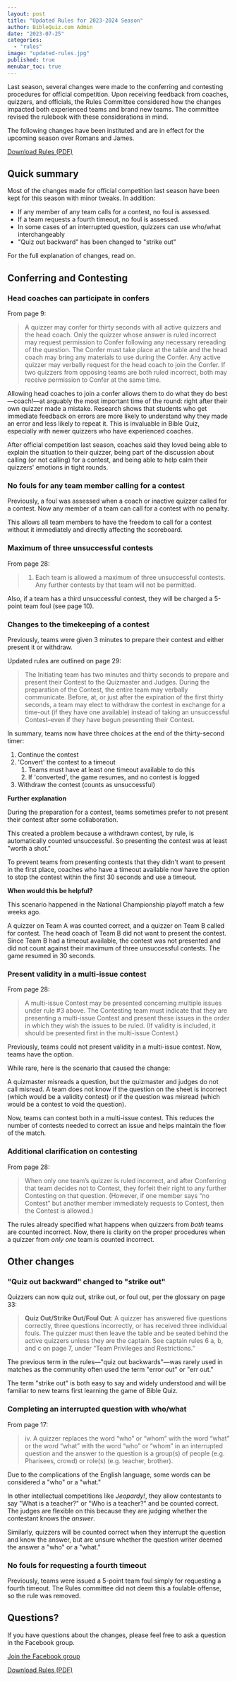 ```yaml
---
layout: post
title: "Updated Rules for 2023-2024 Season"
author: BibleQuiz.com Admin
date: "2023-07-25"
categories: 
  - "rules"
image: "updated-rules.jpg"
published: true
menubar_toc: true
---
```


Last season, several changes were made to the conferring and contesting procedures for official competition. Upon receiving feedback from coaches, quizzers, and officials, the Rules Committee considered how the changes impacted both experienced teams and brand new teams. The committee revised the rulebook with these considerations in mind.

The following changes have been instituted and are in effect for the upcoming season over Romans and James.

<a href="https://www.biblequiz.com/assets/2024/23-24 Bible Quiz Rules.pdf" class="button is-primary">Download Rules (PDF)</a>

## Quick summary

Most of the changes made for official competition last season have been kept for this season with minor tweaks. In addition:
- If any member of any team calls for a contest, no foul is assessed.
- If a team requests a fourth timeout, no foul is assessed.
- In some cases of an interrupted question, quizzers can use who/what interchangeably 
- "Quiz out backward" has been changed to "strike out"

For the full explanation of changes, read on.

## Conferring and Contesting

### Head coaches can participate in confers

From page 9:

> A quizzer may confer for thirty seconds with all active quizzers and the head coach. Only the quizzer whose answer is ruled incorrect may request permission to Confer following any necessary rereading of the question. The Confer must take place at the table and the head coach may bring any materials to use during the Confer. Any active quizzer may verbally request for the head coach to join the Confer. If two quizzers from opposing teams are both ruled incorrect, both may receive permission to Confer at the same time.

Allowing head coaches to join a confer allows them to do what they do best—coach!—at arguably the most important time of the round: right after their own quizzer made a mistake. Research shows that students who get immediate feedback on errors are more likely to understand why they made an error and less likely to repeat it. This is invaluable in Bible Quiz, especially with newer quizzers who have experienced coaches.

After official competition last season, coaches said they loved being able to explain the situation to their quizzer, being part of the discussion about calling (or not calling) for a contest, and being able to help calm their quizzers' emotions in tight rounds.


### No fouls for any team member calling for a contest

Previously, a foul was assessed when a coach or inactive quizzer called for a contest. Now any member of a team can call for a contest with no penalty. 

This allows all team members to have the freedom to call for a contest without it immediately and directly affecting the scoreboard.


### Maximum of three unsuccessful contests

From page 28: 

> 1. Each team is allowed a maximum of three unsuccessful contests. Any further contests by that team will not be permitted.

Also, if a team has a third unsuccessful contest, they will be charged a 5-point team foul (see page 10).

### Changes to the timekeeping of a contest

Previously, teams were given 3 minutes to prepare their contest and either present it or withdraw.

Updated rules are outlined on page 29: 

> The Initiating team has two minutes and thirty seconds to prepare and present their Contest to the Quizmaster and Judges. During the preparation of the Contest, the entire team may verbally communicate. Before, at, or just after the expiration of the first thirty seconds, a team may elect to withdraw the contest in exchange for a time-out (if they have one available) instead of taking an unsuccessful Contest–even if they have begun presenting their Contest.

In summary, teams now have three choices at the end of the thirty-second timer:
  1. Continue the contest
  2. 'Convert' the contest to a timeout 
     1. Teams must have at least one timeout available to do this
     2. If 'converted', the game resumes, and no contest is logged
  3. Withdraw the contest (counts as unsuccessful)

**Further explanation**

During the preparation for a contest, teams sometimes prefer to not present their contest after some collaboration.

This created a problem because a withdrawn contest, by rule, is automatically counted unsuccessful. So presenting the contest was at least "worth a shot."

To prevent teams from presenting contests that they didn't want to present in the first place, coaches who have a timeout available now have the option to stop the contest within the first 30 seconds and use a timeout.

**When would this be helpful?**

This scenario happened in the National Championship playoff match a few weeks ago. 

A quizzer on Team A was counted correct, and a quizzer on Team B called for contest. The head coach of Team B did not want to present the contest. Since Team B had a timeout available, the contest was not presented and did not count against their maximum of three unsuccessful contests. The game resumed in 30 seconds.

### Present validity in a multi-issue contest

From page 28:

> A multi-issue Contest may be presented concerning multiple issues under rule #3 above. The Contesting team must indicate that they are presenting a multi-issue Contest and present these issues in the order in which they wish the issues to be ruled. (If validity is included, it should be presented first in the multi-issue Contest.)

Previously, teams could not present validity in a multi-issue contest. Now, teams have the option. 

While rare, here is the scenario that caused the change:

A quizmaster misreads a question, but the quizmaster and judges do not call misread. A team does not know if the question on the sheet is incorrect (which would be a validity contest) or if the question was misread (which would be a contest to void the question). 

Now, teams can contest both in a multi-issue contest. This reduces the number of contests needed to correct an issue and helps maintain the flow of the match.

### Additional clarification on contesting

From page 28: 

> When only one team’s quizzer is ruled incorrect, and after Conferring that team decides not to Contest, they forfeit their right to any further Contesting on that question. (However, if one member says “no Contest” but another member immediately requests to Contest, then the Contest is allowed.)

The rules already specified what happens when quizzers from *both* teams are counted incorrect. Now, there is clarity on the proper procedures when a quizzer from *only one* team is counted incorrect.

## Other changes

### "Quiz out backward" changed to "strike out"

Quizzers can now quiz out, strike out, or foul out, per the glossary on page 33:

> **Quiz Out/Strike Out/Foul Out**: A quizzer has answered five questions correctly, three questions incorrectly, or has received three individual fouls. The quizzer must then leave the table and be seated behind the active quizzers unless they are the captain. See captain rules 6 a, b, and c on page 7, under “Team Privileges and Restrictions.”

The previous term in the rules—"quiz out backwards"—was rarely used in matches as the community often used the term "error out" or "err out."

The term "strike out" is both easy to say and widely understood and will be familiar to new teams first learning the game of Bible Quiz.

### Completing an interrupted question with who/what

From page 17:

> iv. A quizzer replaces the word “who” or “whom” with the word “what” or the word “what” with the word “who” or “whom” in an interrupted question and the answer to the question is a group(s) of people (e.g. Pharisees, crowd) or role(s) (e.g. teacher, brother).

Due to the complications of the English language, some words can be considered a "who" or a "what."

In other intellectual competitions like *Jeopardy!*, they allow contestants to say "What is a teacher?" or "Who is a teacher?" and be counted correct. The judges are flexible on this because they are judging whether the contestant knows the *answer*.

Similarly, quizzers will be counted correct when they interrupt the question and know the answer, but are unsure whether the question writer deemed the answer a "who" or a "what."

### No fouls for requesting a fourth timeout

Previously, teams were issued a 5-point team foul simply for requesting a fourth timeout. The Rules committee did not deem this a foulable offense, so the rule was removed. 

## Questions?

If you have questions about the changes, please feel free to ask a question in the Facebook group.

<a href="https://www.facebook.com/groups/agbiblequiz" class="button is-primary">Join the Facebook group</a>

<a href="https://www.biblequiz.com/assets/2024/23-24 Bible Quiz Rules.pdf" class="button is-primary">Download Rules (PDF)</a>
